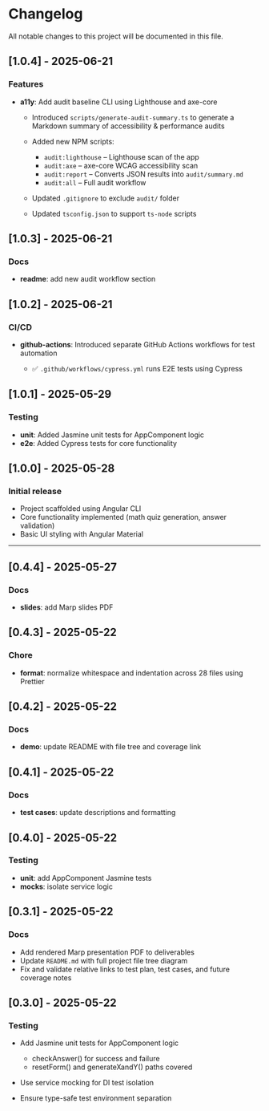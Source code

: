 # Changelog

All notable changes to this project will be documented in this file.

## \[1.0.4] - 2025-06-21

### Features

* **a11y**: Add audit baseline CLI using Lighthouse and axe-core

  * Introduced `scripts/generate-audit-summary.ts` to generate a Markdown summary of accessibility & performance audits
  * Added new NPM scripts:

    * `audit:lighthouse` – Lighthouse scan of the app
    * `audit:axe` – axe-core WCAG accessibility scan
    * `audit:report` – Converts JSON results into `audit/summary.md`
    * `audit:all` – Full audit workflow
  * Updated `.gitignore` to exclude `audit/` folder
  * Updated `tsconfig.json` to support `ts-node` scripts

## \[1.0.3] - 2025-06-21

### Docs

* **readme**: add new audit workflow section

## \[1.0.2] - 2025-06-21

### CI/CD

* **github-actions**: Introduced separate GitHub Actions workflows for test automation

  * ✅ `.github/workflows/cypress.yml` runs E2E tests using Cypress

## \[1.0.1] - 2025-05-29

### Testing

* **unit**: Added Jasmine unit tests for AppComponent logic
* **e2e**: Added Cypress tests for core functionality

## \[1.0.0] - 2025-05-28

### Initial release

* Project scaffolded using Angular CLI
* Core functionality implemented (math quiz generation, answer validation)
* Basic UI styling with Angular Material

---

## \[0.4.4] - 2025-05-27

### Docs

* **slides**: add Marp slides PDF

## \[0.4.3] - 2025-05-22

### Chore

* **format**: normalize whitespace and indentation across 28 files using Prettier

## \[0.4.2] - 2025-05-22

### Docs

* **demo**: update README with file tree and coverage link

## \[0.4.1] - 2025-05-22

### Docs

* **test cases**: update descriptions and formatting

## \[0.4.0] - 2025-05-22

### Testing

* **unit**: add AppComponent Jasmine tests
* **mocks**: isolate service logic

## \[0.3.1] - 2025-05-22

### Docs

* Add rendered Marp presentation PDF to deliverables
* Update `README.md` with full project file tree diagram
* Fix and validate relative links to test plan, test cases, and future coverage notes

## \[0.3.0] - 2025-05-22

### Testing

* Add Jasmine unit tests for AppComponent logic

  * checkAnswer() for success and failure
  * resetForm() and generateXandY() paths covered
* Use service mocking for DI test isolation
* Ensure type-safe test environment separation
